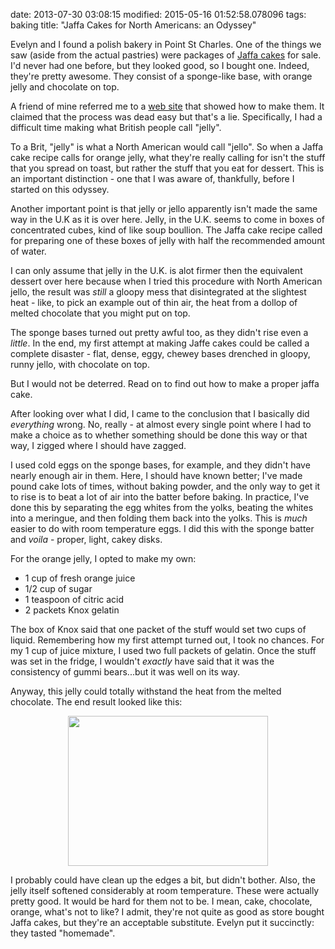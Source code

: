 date: 2013-07-30 03:08:15
modified: 2015-05-16 01:52:58.078096
tags: baking
title: "Jaffa Cakes for North Americans: an Odyssey"

Evelyn and I found a polish bakery in Point St Charles. One of the things we
saw (aside from the actual pastries) were packages of [Jaffa cakes][1] for
sale. I'd never had one before, but they looked good, so I bought
one. Indeed, they're pretty awesome.  They consist of a sponge-like base,
with orange jelly and chocolate on top.

A friend of mine referred me to a [web site][2] that showed how to make
them.  It claimed that the process was dead easy but that's a
lie. Specifically, I had a difficult time making what British people call
"jelly".

To a Brit, "jelly" is what a North American would call "jello".  So when a
Jaffa cake recipe calls for orange jelly, what they're really calling for
isn't the stuff that you spread on toast, but rather the stuff that you eat
for dessert. This is an important distinction - one that I was aware of,
thankfully, before I started on this odyssey.

Another important point is that jelly or jello apparently isn't made the
same way in the U.K as it is over here.  Jelly, in the U.K. seems to come in
boxes of concentrated cubes, kind of like soup boullion.  The Jaffa cake
recipe called for preparing one of these boxes of jelly with half the
recommended amount of water.

I can only assume that jelly in the U.K. is alot firmer then the equivalent
dessert over here because when I tried this procedure with North American
jello, the result was *still* a gloopy mess that disintegrated at the
slightest heat - like, to pick an example out of thin air, the heat from a
dollop of melted chocolate that you might put on top.

The sponge bases turned out pretty awful too, as they didn't rise even a
*little*. In the end, my first attempt at making Jaffe cakes could be called
a complete disaster - flat, dense, eggy, chewey bases drenched in gloopy, runny
jello, with chocolate on top.

But I would not be deterred. Read on to find out how to make a proper jaffa
cake.

After looking over what I did, I came to the conclusion that I basically did
*everything* wrong.  No, really - at almost every single point where I had
to make a choice as to whether something should be done this way or that
way, I zigged where I should have zagged.

I used cold eggs on the sponge bases, for example, and they didn't have
nearly enough air in them. Here, I should have known better; I've made pound
cake lots of times, without baking powder, and the only way to get it to
rise is to beat a lot of air into the batter before baking. In practice,
I've done this by separating the egg whites from the yolks, beating the
whites into a meringue, and then folding them back into the yolks. This is
*much* easier to do with room temperature eggs. I did this with the sponge
batter and *voila* - proper, light, cakey disks.

For the orange jelly, I opted to make my own: 

 * 1 cup of fresh orange juice
 * 1/2 cup of sugar
 * 1 teaspoon of citric acid
 * 2 packets Knox gelatin

The box of Knox said that one packet of the stuff would set two cups of
liquid. Remembering how my first attempt turned out, I took no chances.  For
my 1 cup of juice mixture, I used two full packets of gelatin. Once the
stuff was set in the fridge, I wouldn't *exactly* have said that it was the
consistency of gummi bears...but it was well on its way.

Anyway, this jelly could totally withstand the heat from the melted
chocolate.  The end result looked like this:

<div style="clear: both; text-align: center;"> 
<a href="/blog/food/IMG_0659.JPG"
style="margin-left: 1em; margin-right: 1em;">
<img border="0" height="240" width="320" src="/blog/food/IMG_0659_thumb.JPG"/>
</a>
</div>

I probably could have clean up the edges a bit, but didn't bother. Also, the
jelly itself softened considerably at room temperature.  These were actually
pretty good. It would be hard for them not to be.  I mean, cake, chocolate,
orange, what's not to like? I admit, they're not quite as good as store
bought Jaffa cakes, but they're an acceptable substitute. Evelyn put it
succinctly: they tasted "homemade".

[1]: http://en.wikipedia.org/wiki/Jaffa_Cakes
[2]: http://sortedfood.com/#!/jaffacakes/
